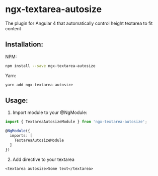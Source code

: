 # ngx-textarea-autosize
The plugin for Angular 4 that automatically control height textarea to fit content

## Installation:

NPM:
```bash
npm install --save ngx-textarea-autosize
```
Yarn:
```bash
yarn add ngx-textarea-autosize
```

## Usage:
1. Import module to your @NgModule:

```typescript
import { TextareaAutosizeModule } from 'ngx-textarea-autosize';

@NgModule({
  imports: [
    TextareaAutosizeModule
  ]
})
```
2. Add directive to your textarea

```
<textarea autosize>Some text</textarea>
```
